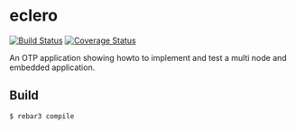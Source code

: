 eclero
=====

[![Build Status](https://travis-ci.com/joaohf/eclero.svg?branch=master)](https://travis-ci.com/joaohf/eclero)
[![Coverage Status](https://coveralls.io/repos/github/joaohf/eclero/badge.svg?branch=master)](https://coveralls.io/github/joaohf/eclero?branch=master)

An OTP application showing howto to implement and test a multi node and
embedded application.

Build
-----

    $ rebar3 compile
